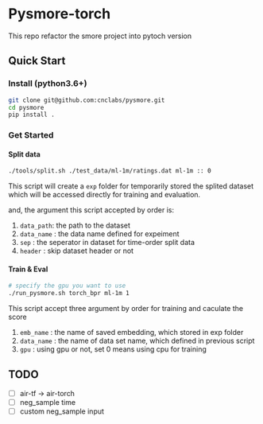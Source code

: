 # Pysmore-torch

This repo refactor the smore project into pytoch version 


## Quick Start

### Install (python3.6+)
```bash
git clone git@github.com:cnclabs/pysmore.git
cd pysmore
pip install .
```

### Get Started

#### Split data 
```bash
./tools/split.sh ./test_data/ml-1m/ratings.dat ml-1m :: 0
```
This script will create a `exp` folder for temporarily stored the splited dataset
which will be accessed directly for training and evaluation.

and, the argument this script accepted by order is:
1. `data_path`: the path to the dataset
2. `data_name` : the data name defined for expeiment
3. `sep` : the seperator in dataset for time-order split data 
4. `header` : skip dataset header or not



#### Train & Eval


``` bash
# specify the gpu you want to use
./run_pysmore.sh torch_bpr ml-1m 1
```

This script accept three argument by order for training and caculate the score

1. `emb_name` : the name of saved embedding, which stored in exp folder
2. `data_name` : the name of data set name, which defined in previous script
3. `gpu` : using gpu or not, set 0  means using cpu for training 



## TODO 

- [ ] air-tf -> air-torch
- [ ] neg_sample time
- [ ] custom neg_sample input
